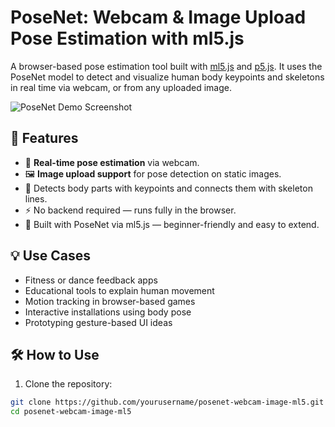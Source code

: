 # PoseNet: Webcam & Image Upload Pose Estimation with ml5.js

A browser-based pose estimation tool built with [ml5.js](https://ml5js.org/) and [p5.js](https://p5js.org/). It uses the PoseNet model to detect and visualize human body keypoints and skeletons in real time via webcam, or from any uploaded image.

![PoseNet Demo Screenshot](posenet-demo.png)

## 🚀 Features

- 🔴 **Real-time pose estimation** via webcam.
- 🖼️ **Image upload support** for pose detection on static images.
- 🎯 Detects body parts with keypoints and connects them with skeleton lines.
- ⚡ No backend required — runs fully in the browser.
- 🧠 Built with PoseNet via ml5.js — beginner-friendly and easy to extend.

## 💡 Use Cases

- Fitness or dance feedback apps
- Educational tools to explain human movement
- Motion tracking in browser-based games
- Interactive installations using body pose
- Prototyping gesture-based UI ideas

## 🛠️ How to Use

1. Clone the repository:

```bash
git clone https://github.com/yourusername/posenet-webcam-image-ml5.git
cd posenet-webcam-image-ml5

